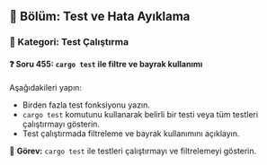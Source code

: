 ## 📘 Bölüm: Test ve Hata Ayıklama  
### 🔹 Kategori: Test Çalıştırma  
#### ❓ Soru 455: `cargo test` ile filtre ve bayrak kullanımı

Aşağıdakileri yapın:

- Birden fazla test fonksiyonu yazın.
- `cargo test` komutunu kullanarak belirli bir testi veya tüm testleri çalıştırmayı gösterin.
- Test çalıştırmada filtreleme ve bayrak kullanımını açıklayın.

🔧 **Görev:** `cargo test` ile testleri çalıştırmayı ve filtrelemeyi gösterin.
